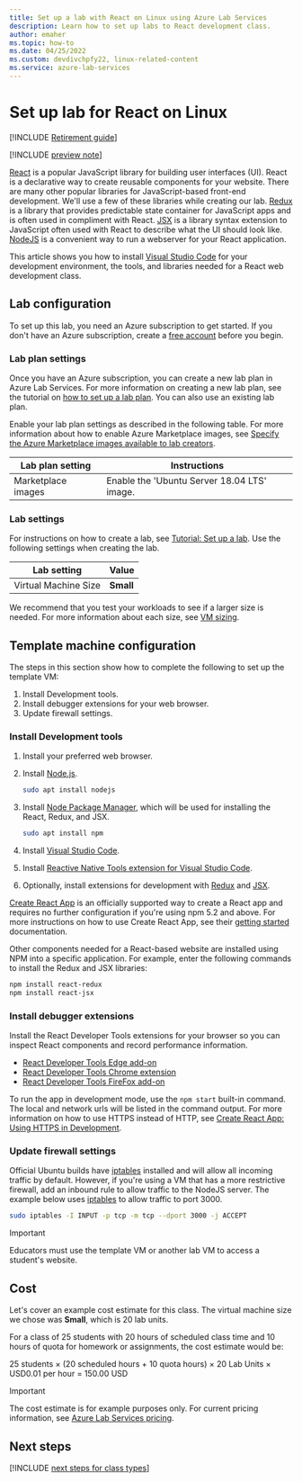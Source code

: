 ```yaml
---
title: Set up a lab with React on Linux using Azure Lab Services
description: Learn how to set up labs to React development class. 
author: emaher
ms.topic: how-to
ms.date: 04/25/2022
ms.custom: devdivchpfy22, linux-related-content
ms.service: azure-lab-services
---
```


# Set up lab for React on Linux

[!INCLUDE [Retirement guide](./includes/retirement-banner.md)]

[!INCLUDE [preview note](./includes/lab-services-new-update-focused-article.md)]

[React](https://reactjs.org/) is a popular JavaScript library for building user interfaces (UI). React is a declarative way to create reusable components for your website. There are many other popular libraries for JavaScript-based front-end development. We'll use a few of these libraries while creating our lab. [Redux](https://redux.js.org/) is a library that provides predictable state container for JavaScript apps and is often used in compliment with React. [JSX](https://reactjs.org/docs/introducing-jsx.html) is a library syntax extension to JavaScript often used with React to describe what the UI should look like. [NodeJS](https://nodejs.org/) is a convenient way to run a webserver for your React application.

This article shows you how to install [Visual Studio Code](https://code.visualstudio.com/) for your development environment, the tools, and libraries needed for a React web development class.

## Lab configuration

To set up this lab, you need an Azure subscription to get started. If you don't have an Azure subscription, create a [free account](https://azure.microsoft.com/free/) before you begin.

### Lab plan settings

Once you have an Azure subscription, you can create a new lab plan in Azure Lab Services. For more information on creating a new lab plan, see the tutorial on [how to set up a lab plan](./quick-create-resources.md). You can also use an existing lab plan.

Enable your lab plan settings as described in the following table. For more information about how to enable Azure Marketplace images, see [Specify the Azure Marketplace images available to lab creators](./specify-marketplace-images.md).

| Lab plan setting | Instructions |
| ----------- | ------------ |  
| Marketplace images | Enable the 'Ubuntu Server 18.04 LTS' image. |

### Lab settings

For instructions on how to create a lab, see [Tutorial: Set up a lab](tutorial-setup-lab.md). Use the following settings when creating the lab.

| Lab setting | Value |
| ------------ | ------------------ |
| Virtual Machine Size | **Small** |

We recommend that you test your workloads to see if a larger size is needed. For more information about each size, see [VM sizing](administrator-guide.md#vm-sizing).

## Template machine configuration

The steps in this section show how to complete the following to set up the template VM:

1. Install Development tools.
1. Install debugger extensions for your web browser.
1. Update firewall settings.

### Install Development tools

1. Install your preferred web browser.  
1. Install [Node.js](https://nodejs.org).

    ```bash
    sudo apt install nodejs
    ```

1. Install [Node Package Manager](https://www.npmjs.com/), which will be used for installing the React, Redux, and JSX.

    ```bash
    sudo apt install npm
    ```

1. Install [Visual Studio Code](https://code.visualstudio.com/docs/setup/linux).
1. Install [Reactive Native Tools extension for Visual Studio Code](https://marketplace.visualstudio.com/items?itemName=msjsdiag.vscode-react-native).
1. Optionally, install extensions for development with [Redux](https://marketplace.visualstudio.com/search?term=Redux&target=VSCode&category=All%20categories&sortBy=Relevance) and [JSX](https://marketplace.visualstudio.com/search?term=JSX&target=VSCode&category=All%20categories&sortBy=Relevance).

[Create React App](https://create-react-app.dev/) is an officially supported way to create a React app and requires no further configuration if you're using npm 5.2 and above. For more instructions on how to use Create React App, see their [getting started](https://create-react-app.dev/docs/getting-started) documentation.

Other components needed for a React-based website are installed using NPM into a specific application. For example, enter the following commands to install the Redux and JSX libraries:

```bash
npm install react-redux
npm install react-jsx
```

### Install debugger extensions

Install the React Developer Tools extensions for your browser so you can inspect React components and record performance information.  

- [React Developer Tools Edge add-on](https://microsoftedge.microsoft.com/addons/detail/react-developer-tools/gpphkfbcpidddadnkolkpfckpihlkkil)
- [React Developer Tools Chrome extension](https://chrome.google.com/webstore/detail/react-developer-tools/fmkadmapgofadopljbjfkapdkoienihi)
- [React Developer Tools FireFox add-on](https://addons.mozilla.org/firefox/addon/react-devtools/)

To run the app in development mode, use the `npm start` built-in command. The local and network urls will be listed in the command output. For more information on how to use HTTPS instead of HTTP, see [Create React App: Using HTTPS in Development](https://create-react-app.dev/docs/using-https-in-development).

### Update firewall settings

Official Ubuntu builds have [iptables](https://help.ubuntu.com/community/IptablesHowTo) installed and will allow all incoming traffic by default. However, if you're using a VM that has a more restrictive firewall, add an inbound rule to allow traffic to the NodeJS server. The example below uses [iptables](https://help.ubuntu.com/community/IptablesHowTo) to allow traffic to port 3000.

```bash
sudo iptables -I INPUT -p tcp -m tcp --dport 3000 -j ACCEPT
```

>[!IMPORTANT]
>Educators must use the template VM or another lab VM to access a student's website.

## Cost

Let's cover an example cost estimate for this class. The virtual machine size we chose was **Small**, which is 20 lab units.

For a class of 25 students with 20 hours of scheduled class time and 10 hours of quota for homework or assignments, the cost estimate would be:

25 students &times; (20 scheduled hours + 10 quota hours) &times; 20 Lab Units &times; USD0.01 per hour = 150.00 USD

> [!IMPORTANT]
> The cost estimate is for example purposes only. For current pricing information, see [Azure Lab Services pricing](https://azure.microsoft.com/pricing/details/lab-services/).

## Next steps

[!INCLUDE [next steps for class types](./includes/lab-services-class-type-next-steps.md)]
